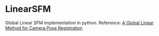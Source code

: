 # LinearSFM
Global Linear SFM implementation in python. 
Reference: 
[A Global Linear Method for Camera Pose Registration](http://23-zhpcui.rhcloud.com/ICCV2013_SfM/)


